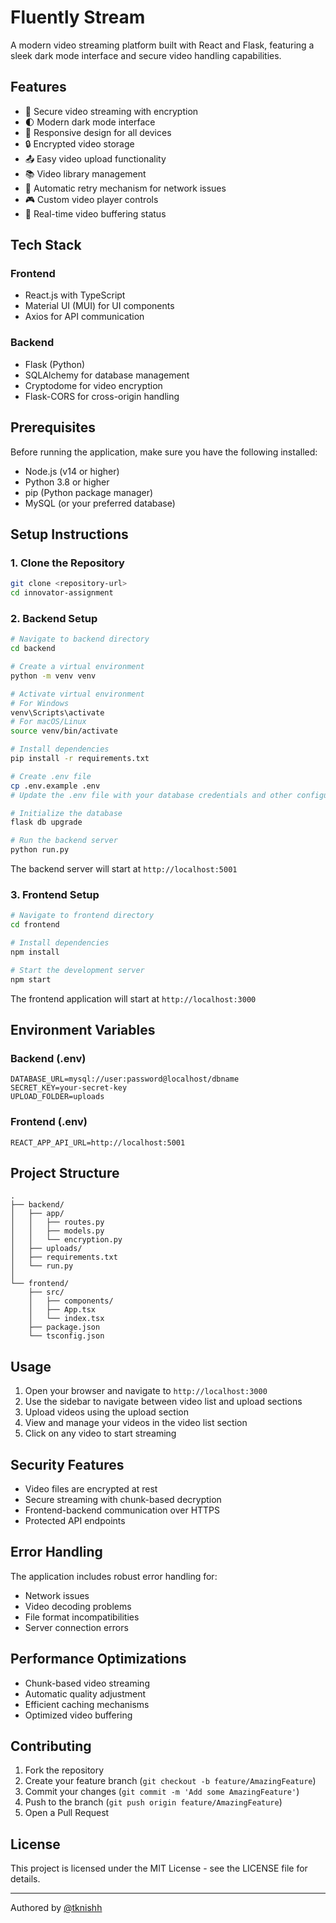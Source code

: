 # Fluently Stream

A modern video streaming platform built with React and Flask, featuring a sleek dark mode interface and secure video handling capabilities.

## Features

- 🎥 Secure video streaming with encryption
- 🌓 Modern dark mode interface
- 📱 Responsive design for all devices
- 🔒 Encrypted video storage
- 📤 Easy video upload functionality
- 📚 Video library management
- 🔄 Automatic retry mechanism for network issues
- 🎮 Custom video player controls
- 🚀 Real-time video buffering status

## Tech Stack

### Frontend
- React.js with TypeScript
- Material UI (MUI) for UI components
- Axios for API communication

### Backend
- Flask (Python)
- SQLAlchemy for database management
- Cryptodome for video encryption
- Flask-CORS for cross-origin handling

## Prerequisites

Before running the application, make sure you have the following installed:
- Node.js (v14 or higher)
- Python 3.8 or higher
- pip (Python package manager)
- MySQL (or your preferred database)

## Setup Instructions

### 1. Clone the Repository
```bash
git clone <repository-url>
cd innovator-assignment
```

### 2. Backend Setup

```bash
# Navigate to backend directory
cd backend

# Create a virtual environment
python -m venv venv

# Activate virtual environment
# For Windows
venv\Scripts\activate
# For macOS/Linux
source venv/bin/activate

# Install dependencies
pip install -r requirements.txt

# Create .env file
cp .env.example .env
# Update the .env file with your database credentials and other configurations

# Initialize the database
flask db upgrade

# Run the backend server
python run.py
```

The backend server will start at `http://localhost:5001`

### 3. Frontend Setup

```bash
# Navigate to frontend directory
cd frontend

# Install dependencies
npm install

# Start the development server
npm start
```

The frontend application will start at `http://localhost:3000`

## Environment Variables

### Backend (.env)
```
DATABASE_URL=mysql://user:password@localhost/dbname
SECRET_KEY=your-secret-key
UPLOAD_FOLDER=uploads
```

### Frontend (.env)
```
REACT_APP_API_URL=http://localhost:5001
```

## Project Structure

```
.
├── backend/
│   ├── app/
│   │   ├── routes.py
│   │   ├── models.py
│   │   └── encryption.py
│   ├── uploads/
│   ├── requirements.txt
│   └── run.py
│
└── frontend/
    ├── src/
    │   ├── components/
    │   ├── App.tsx
    │   └── index.tsx
    ├── package.json
    └── tsconfig.json
```

## Usage

1. Open your browser and navigate to `http://localhost:3000`
2. Use the sidebar to navigate between video list and upload sections
3. Upload videos using the upload section
4. View and manage your videos in the video list section
5. Click on any video to start streaming

## Security Features

- Video files are encrypted at rest
- Secure streaming with chunk-based decryption
- Frontend-backend communication over HTTPS
- Protected API endpoints

## Error Handling

The application includes robust error handling for:
- Network issues
- Video decoding problems
- File format incompatibilities
- Server connection errors

## Performance Optimizations

- Chunk-based video streaming
- Automatic quality adjustment
- Efficient caching mechanisms
- Optimized video buffering

## Contributing

1. Fork the repository
2. Create your feature branch (`git checkout -b feature/AmazingFeature`)
3. Commit your changes (`git commit -m 'Add some AmazingFeature'`)
4. Push to the branch (`git push origin feature/AmazingFeature`)
5. Open a Pull Request

## License

This project is licensed under the MIT License - see the LICENSE file for details.

---

Authored by [@tknishh](https://www.github.com/tknishh)

